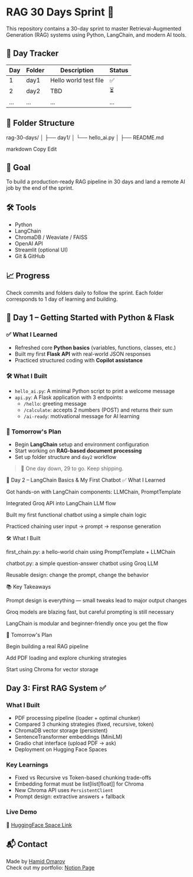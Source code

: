 # RAG 30 Days Sprint 🚀

This repository contains a 30-day sprint to master Retrieval-Augmented Generation (RAG) systems using Python, LangChain, and modern AI tools.

## 📅 Day Tracker

| Day | Folder | Description            | Status |
|-----|--------|------------------------|--------|
| 1   | day1   | Hello world test file  | ✅     |
| 2   | day2   | TBD                    | ⏳     |
| ... | ...    | ...                    | ...    |

## 📂 Folder Structure

rag-30-days/
│
├── day1/
│ └── hello_ai.py
│
├── README.md

markdown
Copy
Edit

## 🧠 Goal

To build a production-ready RAG pipeline in 30 days and land a remote AI job by the end of the sprint.

## 🛠️ Tools

- Python
- LangChain
- ChromaDB / Weaviate / FAISS
- OpenAI API
- Streamlit (optional UI)
- Git & GitHub

## 📈 Progress

Check commits and folders daily to follow the sprint. Each folder corresponds to 1 day of learning and building.

## 📅 Day 1 – Getting Started with Python & Flask

### ✅ What I Learned
- Refreshed core **Python basics** (variables, functions, classes, etc.)
- Built my first **Flask API** with real-world JSON responses
- Practiced structured coding with **Copilot assistance**

### 🛠️ What I Built
- `hello_ai.py`: A minimal Python script to print a welcome message
- `api.py`: A Flask application with 3 endpoints:
  - `/hello`: greeting message
  - `/calculate`: accepts 2 numbers (POST) and returns their sum
  - `/ai-ready`: motivational message for AI learning

### 🔮 Tomorrow's Plan
- Begin **LangChain** setup and environment configuration
- Start working on **RAG-based document processing**
- Set up folder structure and `day2` workflow

> 👣 One day down, 29 to go. Keep shipping.



📅 Day 2 – LangChain Basics & My First Chatbot
✅ What I Learned

Got hands-on with LangChain components: LLMChain, PromptTemplate

Integrated Groq API into LangChain LLM flow

Built my first functional chatbot using a simple chain logic

Practiced chaining user input → prompt → response generation

🛠️ What I Built

first_chain.py: a hello-world chain using PromptTemplate + LLMChain

chatbot.py: a simple question-answer chatbot using Groq LLM

Reusable design: change the prompt, change the behavior

📚 Key Takeaways

Prompt design is everything — small tweaks lead to major output changes

Groq models are blazing fast, but careful prompting is still necessary

LangChain is modular and beginner-friendly once you get the flow

🔮 Tomorrow's Plan

Begin building a real RAG pipeline

Add PDF loading and explore chunking strategies

Start using Chroma for vector storage

## Day 3: First RAG System ✅

### What I Built
- PDF processing pipeline (loader + optimal chunker)
- Compared 3 chunking strategies (fixed, recursive, token)
- ChromaDB vector storage (persistent)
- SentenceTransformer embeddings (MiniLM)
- Gradio chat interface (upload PDF → ask)
- Deployment on Hugging Face Spaces

### Key Learnings
- Fixed vs Recursive vs Token-based chunking trade-offs
- Embedding format must be list[list[float]] for Chroma
- New Chroma API uses `PersistentClient`
- Prompt design: extractive answers + fallback

### Live Demo
🔗 [HuggingFace Space Link](https://huggingface.co/spaces/HamidOmarov/First_RAG_System)

## 📬 Contact

Made by [Hamid Omarov](https://www.linkedin.com/in/hamidomarov)  
Check out my portfolio: [Notion Page](https://www.notion.so/AI-Content-Factory-Operations-2400a72a724c8050b5c6ddc0e6a0a77d)
